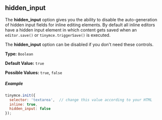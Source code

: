 ## hidden_input

The **hidden_input** option gives you the ability to disable the auto-generation of hidden input fields for inline editing elements. By default all inline editors have a hidden input element in which content gets saved when an `editor.save()` or `tinymce.triggerSave()` is executed.

The **hidden_input** option can be disabled if you don't need these controls.

**Type:** `Boolean`

**Default Value:** `true`

**Possible Values:** `true`, `false`

##### Example

```js
tinymce.init({
  selector: 'textarea',  // change this value according to your HTML
  inline: true,
  hidden_input: false
});
```
